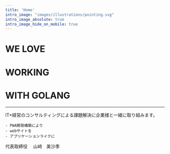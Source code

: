 ```yaml
---
title: 'Home'
intro_image: "images/illustrations/pointing.svg"
intro_image_absolute: true
intro_image_hide_on_mobile: true
---
```


# WE  LOVE
# WORKING
# WITH  GOLANG

---
IT×経営のコンサルティングによる課題解決に企業様と一緒に取り組みます。

    - PWA開発構築により
    - webサイトを
    - アプリケーションライクに  
 
 代表取締役 　山﨑　美沙季